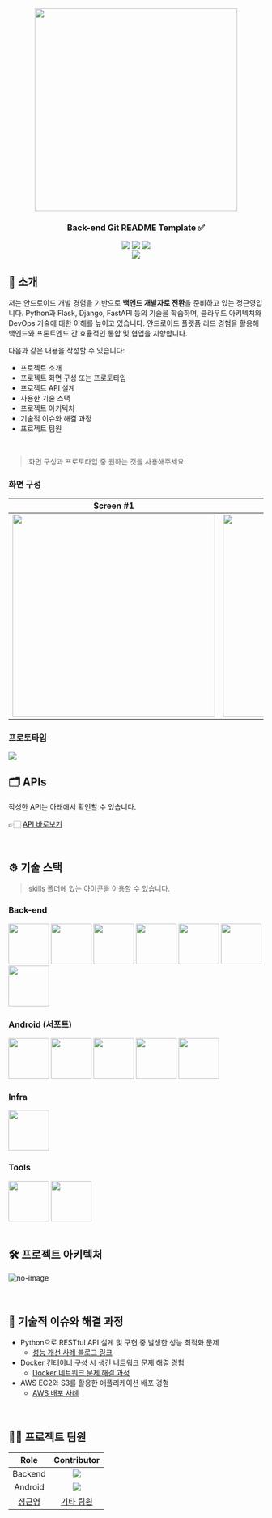 <div align="center">

<!-- logo -->
<img src="https://user-images.githubusercontent.com/80824750/208554611-f8277015-12e8-48d2-b2cc-d09d67f03c02.png" width="400"/>

### Back-end Git README Template ✅

[<img src="https://img.shields.io/badge/-readme.md-important?style=flat&logo=google-chrome&logoColor=white" />]() [<img src="https://img.shields.io/badge/-tech blog-blue?style=flat&logo=google-chrome&logoColor=white" />]() [<img src="https://img.shields.io/badge/release-v0.0.1-yellow?style=flat&logo=google-chrome&logoColor=white" />]() 
<br/> [<img src="https://img.shields.io/badge/프로젝트 기간-2023.01.01~현재-green?style=flat&logo=&logoColor=white" />]()

</div> 

## 📝 소개
저는 안드로이드 개발 경험을 기반으로 **백엔드 개발자로 전환**을 준비하고 있는 정근영입니다. Python과 Flask, Django, FastAPI 등의 기술을 학습하며, 클라우드 아키텍처와 DevOps 기술에 대한 이해를 높이고 있습니다. 안드로이드 플랫폼 리드 경험을 활용해 백엔드와 프론트엔드 간 효율적인 통합 및 협업을 지향합니다.

다음과 같은 내용을 작성할 수 있습니다:
- 프로젝트 소개
- 프로젝트 화면 구성 또는 프로토타입
- 프로젝트 API 설계
- 사용한 기술 스택
- 프로젝트 아키텍처
- 기술적 이슈와 해결 과정
- 프로젝트 팀원

<br />

> 화면 구성과 프로토타입 중 원하는 것을 사용해주세요.

### 화면 구성
|Screen #1|Screen #2|
|:---:|:---:|
|<img src="https://user-images.githubusercontent.com/80824750/208456048-acbf44a8-cd71-4132-b35a-500047adbe1c.gif" width="400"/>|<img src="https://user-images.githubusercontent.com/80824750/208456234-fb5fe434-aa65-4d7a-b955-89098d5bbe0b.gif" width="400"/>|

### 프로토타입
<img src="https://user-images.githubusercontent.com/80824750/208454673-0449e49c-57c6-4a6b-86cf-66c5b1e623dc.png">

<br />

## 🗂️ APIs
작성한 API는 아래에서 확인할 수 있습니다.

👉🏻 [API 바로보기](/backend/APIs.md)


<br />

## ⚙ 기술 스택
> skills 폴더에 있는 아이콘을 이용할 수 있습니다.

### Back-end
<div>
<img src="https://github.com/yewon-Noh/readme-template/blob/main/skills/Python.png?raw=true" width="80">
<img src="https://github.com/yewon-Noh/readme-template/blob/main/skills/Flask.png?raw=true" width="80">
<img src="https://github.com/yewon-Noh/readme-template/blob/main/skills/Django.png?raw=true" width="80">
<img src="https://github.com/yewon-Noh/readme-template/blob/main/skills/FastAPI.png?raw=true" width="80">
<img src="https://github.com/yewon-Noh/readme-template/blob/main/skills/PostgreSQL.png?raw=true" width="80">
<img src="https://github.com/yewon-Noh/readme-template/blob/main/skills/MySQL.png?raw=true" width="80">
<img src="https://github.com/yewon-Noh/readme-template/blob/main/skills/AWS.png?raw=true" width="80">
</div>

### Android (서포트)
<div>
<img src="https://github.com/yewon-Noh/readme-template/blob/main/skills/Kotlin.png?raw=true" width="80">
<img src="https://github.com/yewon-Noh/readme-template/blob/main/skills/Java.png?raw=true" width="80">
<img src="https://github.com/yewon-Noh/readme-template/blob/main/skills/MVVM.png?raw=true" width="80">
<img src="https://github.com/yewon-Noh/readme-template/blob/main/skills/Firebase.png?raw=true" width="80">
<img src="https://github.com/yewon-Noh/readme-template/blob/main/skills/ExoPlayer.png?raw=true" width="80">
</div>

### Infra
<div>
<img src="https://github.com/yewon-Noh/readme-template/blob/main/skills/AWSEC2.png?raw=true" width="80">
</div>

### Tools
<div>
<img src="https://github.com/yewon-Noh/readme-template/blob/main/skills/Github.png?raw=true" width="80">
<img src="https://github.com/yewon-Noh/readme-template/blob/main/skills/Notion.png?raw=true" width="80">
</div>

<br />

## 🛠️ 프로젝트 아키텍처
![no-image](https://user-images.githubusercontent.com/80824750/208294567-738dd273-e137-4bbf-8307-aff64258fe03.png)

<br />

## 🤔 기술적 이슈와 해결 과정
- Python으로 RESTful API 설계 및 구현 중 발생한 성능 최적화 문제
    - [성능 개선 사례 블로그 링크](https://velog.io/@example/Python-API-Optimization)
- Docker 컨테이너 구성 시 생긴 네트워크 문제 해결 경험
    - [Docker 네트워크 문제 해결 과정](https://velog.io/@example/Docker-Networking)
- AWS EC2와 S3를 활용한 애플리케이션 배포 경험
    - [AWS 배포 사례](https://velog.io/@example/AWS-Deployment)

<br />

## 💁‍♂️ 프로젝트 팀원
|Role|Contributor|
|:---:|:---:|
| Backend | ![](https://github.com/example-profile.png?size=120) |
| Android | ![](https://github.com/example-android.png?size=120) |
| [정근영](https://github.com/example-profile) | [기타 팀원](https://github.com/example-android) |


